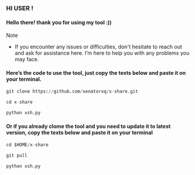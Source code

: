 ### HI USER !

<h4>Hello there! thank you for using my tool :))</h4>

> [!NOTE]
> - If you encounter any issues or difficulties, don't hesitate to reach out and ask for assistance here. I’m here to help you with any problems you may face.

<h4>Here’s the code to use the tool, just copy the texts below and paste it on your terminal.</h4>

```python
git clone https://github.com/xenatorxq/x-share.git
```
```python
cd x-share
```
```python
python xsh.py
```
<h4>Or if you already clome the tool and you need to update it to latest version, copy the texts below and paste it on your terminal</h4>

```python
cd $HOME/x-share
```
```python
git pull
```
```python
python xsh.py
```
